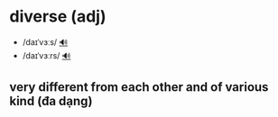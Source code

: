 # diverse (adj)

- /daɪˈvɜːs/ [🔊](https://www.oxfordlearnersdictionaries.com/media/english/uk_pron/d/div/diver/diverse__gb_1.mp3)
- /daɪˈvɜːrs/ [🔊](https://www.oxfordlearnersdictionaries.com/media/english/us_pron/d/div/diver/diverse__us_1_rr.mp3)

## very different from each other and of various kind (đa dạng)
